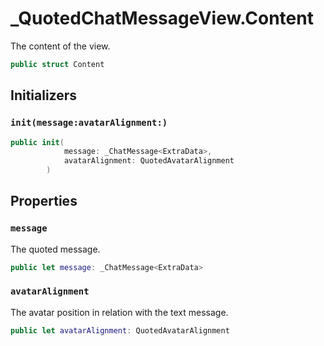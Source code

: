 # \_QuotedChatMessageView.Content

The content of the view.

``` swift
public struct Content 
```

## Initializers

### `init(message:avatarAlignment:)`

``` swift
public init(
            message: _ChatMessage<ExtraData>,
            avatarAlignment: QuotedAvatarAlignment
        ) 
```

## Properties

### `message`

The quoted message.

``` swift
public let message: _ChatMessage<ExtraData>
```

### `avatarAlignment`

The avatar position in relation with the text message.

``` swift
public let avatarAlignment: QuotedAvatarAlignment
```
